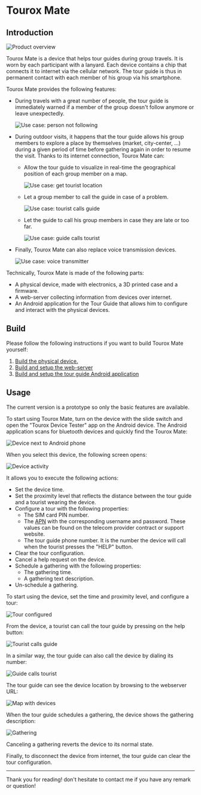 # Tourox Mate

## Introduction
![Product overview](readme_resources/tourox-overview.png?raw=true "Product overview")

Tourox Mate is a device that helps tour guides during group travels. It is worn by each participant with a lanyard.
Each device contains a chip that connects it to internet via the cellular network. The tour guide is thus in permanent
contact with each member of his group via his smartphone.

Tourox Mate provides the following features:
* During travels with a great number of people, the tour guide is immediately warned if a member of the group doesn't
  follow anymore or leave unexpectedly.
  
  ![Use case: person not following](readme_resources/use-case-person-not-following.png?raw=true "Use case: person not following")
* During outdoor visits, it happens that the tour guide allows his group members to explore a place by themselves
  (market, city-center, ...) during a given period of time before gathering again in order to resume the visit.
  Thanks to its internet connection, Tourox Mate can:
  * Allow the tour guide to visualize in real-time the geographical position of each group member on a map.
  
    ![Use case: get tourist location](readme_resources/use-case-get-tourist-locations-during-free-time.png?raw=true "Use case: get tourist location")
  * Let a group member to call the guide in case of a problem.
  
    ![Use case: tourist calls guide](readme_resources/use-case-tourist-call-guide.png?raw=true "Use case: tourist calls guide")
  * Let the guide to call his group members in case they are late or too far.
  
    ![Use case: guide calls tourist](readme_resources/use-case-guide-call-tourist.png?raw=true "Use case: guide calls tourist")
* Finally, Tourox Mate can also replace voice transmission devices.

  ![Use case: voice transmitter](readme_resources/use-case-tour-guide-voice-transmitter.png?raw=true "Use case: voice transmitter")

Technically, Tourox Mate is made of the following parts:
 * A physical device, made with electronics, a 3D printed case and a firmware.
 * A web-server collecting information from devices over internet.
 * An Android application for the Tour Guide that allows him to configure and interact with the physical devices.
 
## Build
Please follow the following instructions if you want to build Tourox Mate yourself:
1. [Build the physical device.](device/README.md)
2. [Build and setup the web-server](webserver/README.md)
2. [Build and setup the tour guide Android application](android/README.md)

## Usage
The current version is a prototype so only the basic features are available.

To start using Tourox Mate, turn on the device with the slide switch and open the "Tourox Device Tester" app on the
Android device. The Android application scans for bluetooth devices and quickly find the Tourox Mate:

![Device next to Android phone](readme_resources/photo_device_next_to_android_phone.jpg?raw=true "Device next to Android phone")

When you select this device, the following screen opens:

![Device activity](readme_resources/device_activity_small.png?raw=true "Device activity")

It allows you to execute the following actions:
* Set the device time.
* Set the proximity level that reflects the distance between the tour guide and a tourist wearing the device.
* Configure a tour with the following properties:
  * The SIM card PIN number.
  * The [APN](https://en.wikipedia.org/wiki/Access_Point_Name) with the corresponding username and password.
    These values can be found on the telecom provider contract or support website.
  * The tour guide phone number. It is the number the device will call when the tourist presses the "HELP" button.
* Clear the tour configuration.
* Cancel a help request on the device.
* Schedule a gathering with the following properties:
  * The gathering time.
  * A gathering text description.
* Un-schedule a gathering.

To start using the device, set the time and proximity level, and configure a tour:

![Tour configured](readme_resources/photo_tour_configured.jpg?raw=true "Tour configured")

From the device, a tourist can call the tour guide by pressing on the help button:

![Tourist calls guide](readme_resources/photo_tourist_calls_guide.jpg?raw=true "Tourist calls guide")

In a similar way, the tour guide can also call the device by dialing its number:

![Guide calls tourist](readme_resources/photo_guide_calls_tourist.jpg?raw=true "Guide calls tourist")

The tour guide can see the device location by browsing to the webserver URL:

![Map with devices](readme_resources/map_with_devices.png?raw=true "Map with devices")

When the tour guide schedules a gathering, the device shows the gathering description:

![Gathering](readme_resources/photo_gathering.jpg?raw=true "Gathering")

Canceling a gathering reverts the device to its normal state.

Finally, to disconnect the device from internet, the tour guide can clear the tour configuration.

___

Thank you for reading! don't hesitate to contact me if you have any remark or question!
